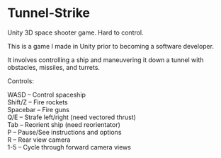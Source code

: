 # Tunnel-Strike
Unity 3D space shooter game.  Hard to control.

This is a game I made in Unity prior to becoming a software developer.

It involves controlling a ship and maneuvering it down a tunnel with obstacles, missiles, and turrets.

Controls:  

WASD – Control spaceship  
Shift/Z – Fire rockets  
Spacebar – Fire guns  
Q/E – Strafe left/right (need vectored thrust)  
Tab – Reorient ship (need reorientator)  
P – Pause/See instructions and options  
R – Rear view camera  
1-5 – Cycle through forward camera views  
